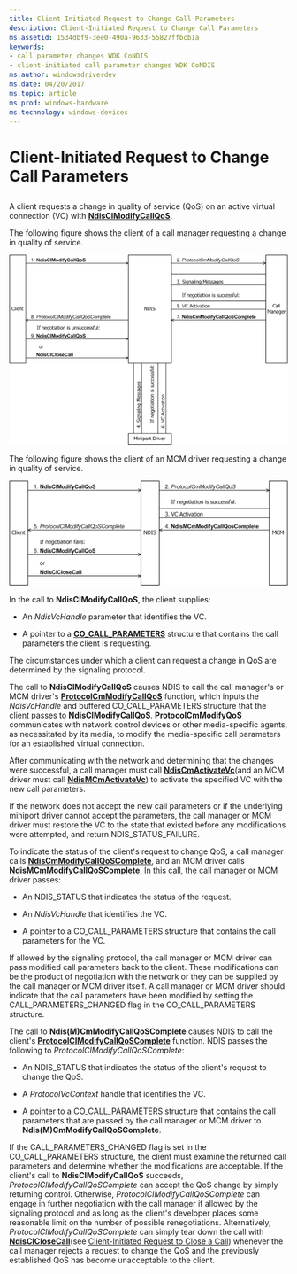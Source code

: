 ```yaml
---
title: Client-Initiated Request to Change Call Parameters
description: Client-Initiated Request to Change Call Parameters
ms.assetid: 1534dbf9-3ee0-490a-9633-55827ffbcb1a
keywords:
- call parameter changes WDK CoNDIS
- client-initiated call parameter changes WDK CoNDIS
ms.author: windowsdriverdev
ms.date: 04/20/2017
ms.topic: article
ms.prod: windows-hardware
ms.technology: windows-devices
---
```


# Client-Initiated Request to Change Call Parameters


## <a href="" id="ddk-client-initiated-request-to-change-call-parameters-ng"></a>


A client requests a change in quality of service (QoS) on an active virtual connection (VC) with [**NdisClModifyCallQoS**](https://msdn.microsoft.com/library/windows/hardware/ff561636).

The following figure shows the client of a call manager requesting a change in quality of service.

![diagram illustrating the client of a call manager requesting a change in quality of service](images/cm-15.png)

The following figure shows the client of an MCM driver requesting a change in quality of service.

![diagram illustrating the client of an mcm driver requesting a change in quality of service](images/fig1-15.png)

In the call to **NdisClModifyCallQoS**, the client supplies:

-   An *NdisVcHandle* parameter that identifies the VC.

-   A pointer to a [**CO\_CALL\_PARAMETERS**](https://msdn.microsoft.com/library/windows/hardware/ff545384) structure that contains the call parameters the client is requesting.

The circumstances under which a client can request a change in QoS are determined by the signaling protocol.

The call to **NdisClModifyCallQoS** causes NDIS to call the call manager's or MCM driver's [**ProtocolCmModifyCallQoS**](https://msdn.microsoft.com/library/windows/hardware/ff570247) function, which inputs the *NdisVcHandle* and buffered CO\_CALL\_PARAMETERS structure that the client passes to **NdisClModifyCallQoS**. **ProtocolCmModifyQoS** communicates with network control devices or other media-specific agents, as necessitated by its media, to modify the media-specific call parameters for an established virtual connection.

After communicating with the network and determining that the changes were successful, a call manager must call [**NdisCmActivateVc**](https://msdn.microsoft.com/library/windows/hardware/ff561649)(and an MCM driver must call [**NdisMCmActivateVc**](https://msdn.microsoft.com/library/windows/hardware/ff562792)) to activate the specified VC with the new call parameters.

If the network does not accept the new call parameters or if the underlying miniport driver cannot accept the parameters, the call manager or MCM driver must restore the VC to the state that existed before any modifications were attempted, and return NDIS\_STATUS\_FAILURE.

To indicate the status of the client's request to change QoS, a call manager calls [**NdisCmModifyCallQoSComplete**](https://msdn.microsoft.com/library/windows/hardware/ff561679), and an MCM driver calls [**NdisMCmModifyCallQoSComplete**](https://msdn.microsoft.com/library/windows/hardware/ff563545). In this call, the call manager or MCM driver passes:

-   An NDIS\_STATUS that indicates the status of the request.

-   An *NdisVcHandle* that identifies the VC.

-   A pointer to a CO\_CALL\_PARAMETERS structure that contains the call parameters for the VC.

If allowed by the signaling protocol, the call manager or MCM driver can pass modified call parameters back to the client. These modifications can be the product of negotiation with the network or they can be supplied by the call manager or MCM driver itself. A call manager or MCM driver should indicate that the call parameters have been modified by setting the CALL\_PARAMETERS\_CHANGED flag in the CO\_CALL\_PARAMETERS structure.

The call to **Ndis(M)CmModifyCallQoSComplete** causes NDIS to call the client's [**ProtocolClModifyCallQoSComplete**](https://msdn.microsoft.com/library/windows/hardware/ff570233) function. NDIS passes the following to *ProtocolClModifyCallQoSComplete*:

-   An NDIS\_STATUS that indicates the status of the client's request to change the QoS.

-   A *ProtocolVcContext* handle that identifies the VC.

-   A pointer to a CO\_CALL\_PARAMETERS structure that contains the call parameters that are passed by the call manager or MCM driver to **Ndis(M)CmModifyCallQoSComplete**.

If the CALL\_PARAMETERS\_CHANGED flag is set in the CO\_CALL\_PARAMETERS structure, the client must examine the returned call parameters and determine whether the modifications are acceptable. If the client's call to **NdisClModifyCallQoS** succeeds, *ProtocolClModifyCallQoSComplete* can accept the QoS change by simply returning control. Otherwise, *ProtocolClModifyCallQoSComplete* can engage in further negotiation with the call manager if allowed by the signaling protocol and as long as the client's developer places some reasonable limit on the number of possible renegotiations. Alternatively, *ProtocolClModifyCallQoSComplete* can simply tear down the call with [**NdisClCloseCall**](https://msdn.microsoft.com/library/windows/hardware/ff561627)(see [Client-Initiated Request to Close a Call](client-initiated-request-to-close-a-call.md)) whenever the call manager rejects a request to change the QoS and the previously established QoS has become unacceptable to the client.

 

 





